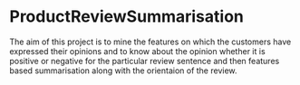 ProductReviewSummarisation
==========================

The aim of this project is to mine the features on which the customers have expressed their opinions and to know about the opinion whether it is positive or negative for the particular review sentence and then features based summarisation along with the orientaion of the review.
